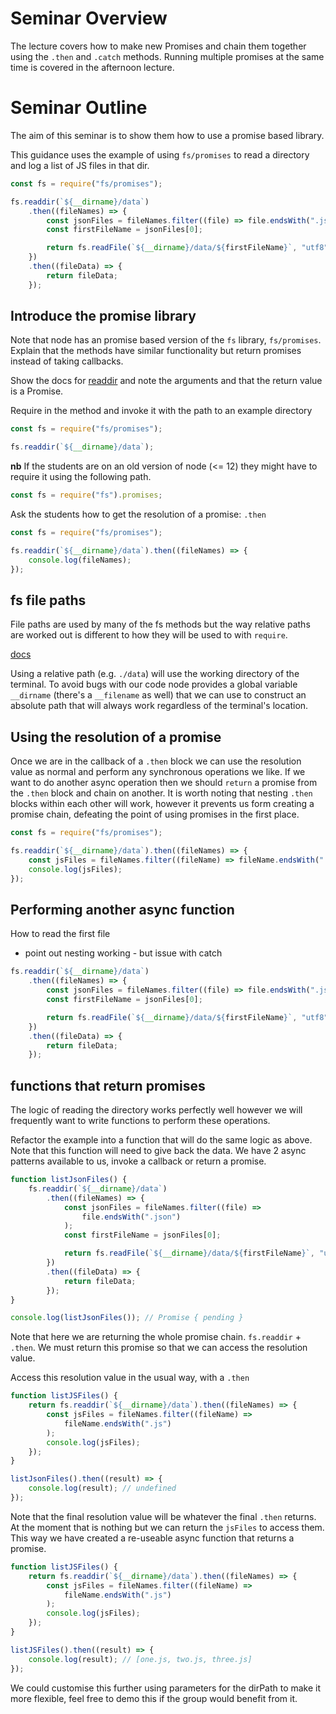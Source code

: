 # Seminar Overview

The lecture covers how to make new Promises and chain them together using the `.then` and `.catch` methods. Running multiple promises at the same time is covered in the afternoon lecture.

# Seminar Outline

The aim of this seminar is to show them how to use a promise based library.

This guidance uses the example of using `fs/promises` to read a directory and log a list of JS files in that dir.

```js
const fs = require("fs/promises");

fs.readdir(`${__dirname}/data`)
    .then((fileNames) => {
        const jsonFiles = fileNames.filter((file) => file.endsWith(".json"));
        const firstFileName = jsonFiles[0];

        return fs.readFile(`${__dirname}/data/${firstFileName}`, "utf8");
    })
    .then((fileData) => {
        return fileData;
    });
```

## Introduce the promise library

Note that node has an promise based version of the `fs` library, `fs/promises`.
Explain that the methods have similar functionality but return promises instead of taking callbacks.

Show the docs for [readdir](https://nodejs.org/api/fs.html#fspromisesreaddirpath-options) and note the arguments and that the return value is a Promise.

Require in the method and invoke it with the path to an example directory

```js
const fs = require("fs/promises");

fs.readdir(`${__dirname}/data`);
```

**nb** If the students are on an old version of node (<= 12) they might have to require it using the following path.

```js
const fs = require("fs").promises;
```

Ask the students how to get the resolution of a promise: `.then`

```js
const fs = require("fs/promises");

fs.readdir(`${__dirname}/data`).then((fileNames) => {
    console.log(fileNames);
});
```

## fs file paths

File paths are used by many of the fs methods but the way relative paths are worked out is different to how they will be used to with `require`.

[docs](https://nodejs.org/api/fs.html#file-paths)

Using a relative path (e.g. `./data`) will use the working directory of the terminal. To avoid bugs with our code node provides a global variable `__dirname` (there's a `__filename` as well) that we can use to construct an absolute path that will always work regardless of the terminal's location.

## Using the resolution of a promise

Once we are in the callback of a `.then` block we can use the resolution value as normal and perform any synchronous operations we like. If we want to do another async operation then we should `return` a promise from the `.then` block and chain on another. It is worth noting that nesting `.then` blocks within each other will work, however it prevents us form creating a promise chain, defeating the point of using promises in the first place.

```js
const fs = require("fs/promises");

fs.readdir(`${__dirname}/data`).then((fileNames) => {
    const jsFiles = fileNames.filter((fileName) => fileName.endsWith(".js"));
    console.log(jsFiles);
});
```

## Performing another async function

How to read the first file

-   point out nesting working - but issue with catch

```js
fs.readdir(`${__dirname}/data`)
    .then((fileNames) => {
        const jsonFiles = fileNames.filter((file) => file.endsWith(".json"));
        const firstFileName = jsonFiles[0];

        return fs.readFile(`${__dirname}/data/${firstFileName}`, "utf8");
    })
    .then((fileData) => {
        return fileData;
    });
```

## functions that return promises

The logic of reading the directory works perfectly well however we will frequently want to write functions to perform these operations.

Refactor the example into a function that will do the same logic as above. Note that this function will need to give back the data. We have 2 async patterns available to us, invoke a callback or return a promise.

```js
function listJsonFiles() {
    fs.readdir(`${__dirname}/data`)
        .then((fileNames) => {
            const jsonFiles = fileNames.filter((file) =>
                file.endsWith(".json")
            );
            const firstFileName = jsonFiles[0];

            return fs.readFile(`${__dirname}/data/${firstFileName}`, "utf8");
        })
        .then((fileData) => {
            return fileData;
        });
}

console.log(listJsonFiles()); // Promise { pending }
```

Note that here we are returning the whole promise chain. `fs.readdir` + `.then`. We must return this promise so that we can access the resolution value.

Access this resolution value in the usual way, with a `.then`

```js
function listJSFiles() {
    return fs.readdir(`${__dirname}/data`).then((fileNames) => {
        const jsFiles = fileNames.filter((fileName) =>
            fileName.endsWith(".js")
        );
        console.log(jsFiles);
    });
}

listJsonFiles().then((result) => {
    console.log(result); // undefined
});
```

Note that the final resolution value will be whatever the final `.then` returns. At the moment that is nothing but we can return the `jsFiles` to access them. This way we have created a re-useable async function that returns a promise.

```js
function listJSFiles() {
    return fs.readdir(`${__dirname}/data`).then((fileNames) => {
        const jsFiles = fileNames.filter((fileName) =>
            fileName.endsWith(".js")
        );
        console.log(jsFiles);
    });
}

listJSFiles().then((result) => {
    console.log(result); // [one.js, two.js, three.js]
});
```

We could customise this further using parameters for the dirPath to make it more flexible, feel free to demo this if the group would benefit from it.
